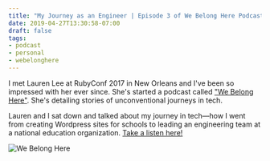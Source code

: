 ```yaml
---
title: "My Journey as an Engineer | Episode 3 of We Belong Here Podcast"
date: 2019-04-27T13:30:58-07:00
draft: false
tags:
- podcast
- personal
- webelonghere
---
```


I met Lauren Lee at RubyConf 2017 in New Orleans and I've been so impressed with her ever since. She's started a podcast called ["We Belong Here"](https://webelongpodcast.com/). She's detailing stories of unconventional journeys in tech.

Lauren and I sat down and talked about my journey in tech—how I went from creating Wordpress sites for schools to leading an engineering team at a national education organization. [Take a listen here!](https://www.buzzsprout.com/265879/1006091-ep-3-stephanie-wilkinson-blending-a-love-for-education-with-tech)

![We Belong Here](http://img1.wsimg.com/isteam/ip/cbb79664-c594-4037-a478-c27f753fffca/bf7e4fa3-a2c2-42d3-8d95-2bdee98da0f2.png)
